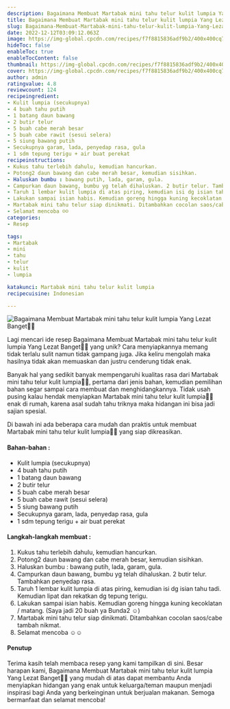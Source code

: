 ```yaml
---
description: Bagaimana Membuat Martabak mini tahu telur kulit lumpia Yang Lezat Banget"
title: Bagaimana Membuat Martabak mini tahu telur kulit lumpia Yang Lezat Banget
slug: Bagaimana-Membuat-Martabak-mini-tahu-telur-kulit-lumpia-Yang-Lezat-Banget
date: 2022-12-12T03:09:12.063Z
image: https://img-global.cpcdn.com/recipes/f7f8815836adf9b2/400x400cq70/photo.jpg
hideToc: false
enableToc: true
enableTocContent: false
thumbnail: https://img-global.cpcdn.com/recipes/f7f8815836adf9b2/400x400cq70/photo.jpg
cover: https://img-global.cpcdn.com/recipes/f7f8815836adf9b2/400x400cq70/photo.jpg
author: admin
ratingvalue: 4.8
reviewcount: 124
recipeingredient:
- Kulit lumpia (secukupnya)
- 4 buah tahu putih
- 1 batang daun bawang
- 2 butir telur
- 5 buah cabe merah besar
- 5 buah cabe rawit (sesui selera)
- 5 siung bawang putih
- Secukupnya garam, lada, penyedap rasa, gula
- 1 sdm tepung terigu + air buat perekat
recipeinstructions:
- Kukus tahu terlebih dahulu, kemudian hancurkan.
- Potong2 daun bawang dan cabe merah besar, kemudian sisihkan.
- Haluskan bumbu : bawang putih, lada, garam, gula.
- Campurkan daun bawang, bumbu yg telah dihaluskan. 2 butir telur. Tambahkan penyedap rasa.
- Taruh 1 lembar kulit lumpia di atas piring, kemudian isi dg isian tahu tadi. Kemudian lipat dan rekatkan dg tepung terigu.
- Lakukan sampai isian habis. Kemudian goreng hingga kuning kecoklatan / matang. (Saya jadi 20 buah ya Bunda2 ☺️)
- Martabak mini tahu telur siap dinikmati. Ditambahkan cocolan saos/cabe tambah nikmat.
- Selamat mencoba ☺️☺️
categories:
- Resep

tags:
- Martabak
- mini
- tahu
- telur
- kulit
- lumpia

katakunci: Martabak mini tahu telur kulit lumpia
recipecuisine: Indonesian

---
```


![Bagaimana Membuat Martabak mini tahu telur kulit lumpia Yang Lezat Banget👩‍🍳](https://img-global.cpcdn.com/recipes/f7f8815836adf9b2/400x400cq70/photo.jpg)

Lagi mencari ide resep Bagaimana Membuat Martabak mini tahu telur kulit lumpia Yang Lezat Banget👩‍🍳 yang unik? Cara menyiapkannya memang tidak terlalu sulit namun tidak gampang juga. Jika keliru mengolah maka hasilnya tidak akan memuaskan dan justru cenderung tidak enak.

Banyak hal yang sedikit banyak mempengaruhi kualitas rasa dari Martabak mini tahu telur kulit lumpia👩‍🍳, pertama dari jenis bahan, kemudian pemilihan bahan segar sampai cara membuat dan menghidangkannya. Tidak usah pusing kalau hendak menyiapkan Martabak mini tahu telur kulit lumpia👩‍🍳 enak di rumah, karena asal sudah tahu triknya maka hidangan ini bisa jadi sajian spesial.

Di bawah ini ada beberapa cara mudah dan praktis untuk membuat Martabak mini tahu telur kulit lumpia👩‍🍳 yang siap dikreasikan.

<!--inarticleads1-->

#### Bahan-bahan :

- Kulit lumpia (secukupnya)
- 4 buah tahu putih
- 1 batang daun bawang
- 2 butir telur
- 5 buah cabe merah besar
- 5 buah cabe rawit (sesui selera)
- 5 siung bawang putih
- Secukupnya garam, lada, penyedap rasa, gula
- 1 sdm tepung terigu + air buat perekat

<!--inarticleads2-->

#### Langkah-langkah membuat :

1. Kukus tahu terlebih dahulu, kemudian hancurkan.
1. Potong2 daun bawang dan cabe merah besar, kemudian sisihkan.
1. Haluskan bumbu : bawang putih, lada, garam, gula.
1. Campurkan daun bawang, bumbu yg telah dihaluskan. 2 butir telur. Tambahkan penyedap rasa.
1. Taruh 1 lembar kulit lumpia di atas piring, kemudian isi dg isian tahu tadi. Kemudian lipat dan rekatkan dg tepung terigu.
1. Lakukan sampai isian habis. Kemudian goreng hingga kuning kecoklatan / matang. (Saya jadi 20 buah ya Bunda2 ☺️)
1. Martabak mini tahu telur siap dinikmati. Ditambahkan cocolan saos/cabe tambah nikmat.
1. Selamat mencoba ☺️☺️

#### Penutup

Terima kasih telah membaca resep yang kami tampilkan di sini. Besar harapan kami, Bagaimana Membuat Martabak mini tahu telur kulit lumpia Yang Lezat Banget👩‍🍳 yang mudah di atas dapat membantu Anda menyiapkan hidangan yang enak untuk keluarga/teman maupun menjadi inspirasi bagi Anda yang berkeinginan untuk berjualan makanan. Semoga bermanfaat dan selamat mencoba!